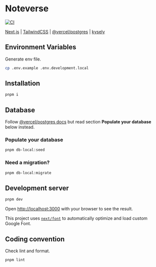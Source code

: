 # Noteverse

[![CI](https://github.com/kaisergeX/note-next/actions/workflows/ci.yml/badge.svg)](https://github.com/kaisergeX/note-next/actions/workflows/ci.yml)

[Next.js](https://nextjs.org/) | [TailwindCSS](https://tailwindcss.com/) | [@vercel/postgres](https://vercel.com/storage/postgres) | [kysely](https://kysely.dev/)

## Environment Variables

Generate env file.

```bash
cp .env.example .env.development.local
```

## Installation
```bash
pnpm i
```

## Database

Follow [@vercel/postgres docs](https://vercel.com/docs/storage/vercel-postgres/quickstart) but read section **Populate your database** below instead.

### Populate your database
```bash
pnpm db-local:seed
```

### Need a migration?
```bash
pnpm db-local:migrate
```

## Development server

```bash
pnpm dev
```

Open [http://localhost:3000](http://localhost:3000) with your browser to see the result.

This project uses [`next/font`](https://nextjs.org/docs/basic-features/font-optimization) to automatically optimize and load custom Google Font.

## Coding convention

Check lint and format.

```bash
pnpm lint
```
